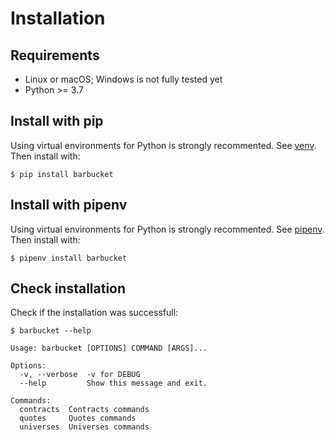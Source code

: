 # Installation
## Requirements
* Linux or macOS; Windows is not fully tested yet
* Python >= 3.7

## Install with pip
Using virtual environments for Python is strongly recommented. See [venv](https://docs.python.org/3/library/venv.html). Then install with:
```console
$ pip install barbucket
```

## Install with pipenv
Using virtual environments for Python is strongly recommented. See [pipenv](https://pipenv.pypa.io/en/latest/). Then install with:
```console
$ pipenv install barbucket
```

## Check installation
Check if the installation was successfull:
```console
$ barbucket --help

Usage: barbucket [OPTIONS] COMMAND [ARGS]...

Options:
  -v, --verbose  -v for DEBUG
  --help         Show this message and exit.

Commands:
  contracts  Contracts commands
  quotes     Quotes commands
  universes  Universes commands
```
